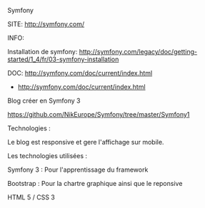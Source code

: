

Symfony

SITE: http://symfony.com/



INFO:

Installation de symfony:  http://symfony.com/legacy/doc/getting-started/1_4/fr/03-symfony-installation


DOC: http://symfony.com/doc/current/index.html


+  http://symfony.com/doc/current/index.html




Blog créer en Symfony 3

https://github.com/NikEurope/Symfony/tree/master/Symfony1


Technologies :

Le blog est responsive et gere l'affichage sur mobile.

Les technologies utilisées :

  Symfony 3 : Pour l'apprentissage du framework
  
  Bootstrap : Pour la chartre graphique ainsi que le reponsive
  
  HTML 5 / CSS 3
  
  

